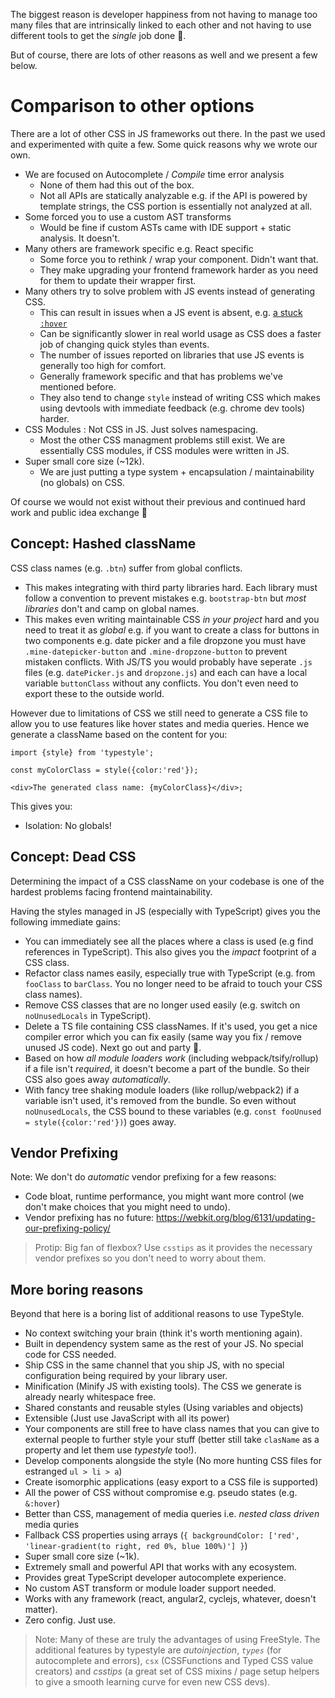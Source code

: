 The biggest reason is developer happiness from not having to manage too many files that are intrinsically linked to each other and not having to use different tools to get the *single* job done 🌹.

But of course, there are lots of other reasons as well and we present a few below.

# Comparison to other options

There are a lot of other CSS in JS frameworks out there. In the past we used and experimented with quite a few. Some quick reasons why we wrote our own.

* We are focused on Autocomplete / *Compile* time error analysis
  * None of them had this out of the box.
  * Not all APIs are statically analyzable e.g. if the API is powered by template strings, the CSS portion is essentially not analyzed at all.
* Some forced you to use a custom AST transforms 
  * Would be fine if custom ASTs came with IDE support + static analysis. It doesn't.
* Many others are framework specific e.g. React specific 
  * Some force you to rethink / wrap your component. Didn't want that.
  * They make upgrading your frontend framework harder as you need for them to update their wrapper first. 
* Many others try to solve problem with JS events instead of generating CSS.
  * This can result in issues when a JS event is absent, e.g. [a stuck `:hover`](https://goo.gl/e5tUyt)
  * Can be significantly slower in real world usage as CSS does a faster job of changing quick styles than events.
  * The number of issues reported on libraries that use JS events is generally too high for comfort.
  * Generally framework specific and that has problems we've mentioned before.
  * They also tend to change `style` instead of writing CSS which makes using devtools with immediate feedback (e.g. chrome dev tools) harder.
* CSS Modules : Not CSS in JS. Just solves namespacing.
  * Most the other CSS managment problems still exist. We are essentially CSS modules, if CSS modules were written in JS.
* Super small core size (~12k). 
  * We are just putting a type system + encapsulation / maintainability (no globals) on CSS.

Of course we would not exist without their previous and continued hard work and public idea exchange 🌹 

## Concept: Hashed className

CSS class names (e.g. `.btn`) suffer from global conflicts. 

* This makes integrating with third party libraries hard. Each library must follow a convention to prevent mistakes e.g. `bootstrap-btn` but *most libraries* don't and camp on global names.
* This makes even writing maintainable CSS *in your project* hard and you need to treat it as *global* e.g. if you want to create a class for buttons in two components e.g. date picker and a file dropzone you must have `.mine-datepicker-button` and `.mine-dropzone-button` to prevent mistaken conflicts. With JS/TS you would probably have seperate `.js` files (e.g. `datePicker.js` and `dropzone.js`) and each can have a local variable `buttonClass` without any conflicts. You don't even need to export these to the outside world.

However due to limitations of CSS we still need to generate a CSS file to allow you to use features like hover states and media queries. Hence we generate a className based on the content for you: 

```play
import {style} from 'typestyle';

const myColorClass = style({color:'red'});

<div>The generated class name: {myColorClass}</div>;
```

This gives you: 

* Isolation: No globals!

## Concept: Dead CSS 

Determining the impact of a CSS className on your codebase is one of the hardest problems facing frontend maintainability. 

Having the styles managed in JS (especially with TypeScript) gives you the following immediate gains:

* You can immediately see all the places where a class is used (e.g find references in TypeScript). This also gives you the *impact* footprint of a CSS class.
* Refactor class names easily, especially true with TypeScript (e.g. from `fooClass` to `barClass`. You no longer need to be afraid to touch your CSS class names).
* Remove CSS classes that are no longer used easily (e.g. switch on `noUnusedLocals` in TypeScript).
* Delete a TS file containing CSS classNames. If it's used, you get a nice compiler error which you can fix easily (same way you fix / remove unused JS code). Next go out and party 🎉.
* Based on how *all module loaders work* (including webpack/tsify/rollup) if a file isn't *required*, it doesn't become a part of the bundle. So their CSS also goes away *automatically*. 
* With fancy tree shaking module loaders (like rollup/webpack2) if a variable isn't used, it's removed from the bundle. So even without `noUnusedLocals`, the CSS bound to these variables (e.g. `const fooUnused = style({color:'red'})`) goes away.

## Vendor Prefixing

Note: We don't do *automatic* vendor prefixing for a few reasons:

* Code bloat, runtime performance, you might want more control (we don't make choices that you might need to undo).
* Vendor prefixing has no future: https://webkit.org/blog/6131/updating-our-prefixing-policy/

> Protip: Big fan of flexbox? Use `csstips` as it provides the necessary vendor prefixes so you don't need to worry about them.

## More boring reasons 

Beyond that here is a boring list of additional reasons to use TypeStyle.

* No context switching your brain (think it's worth mentioning again).
* Built in dependency system same as the rest of your JS. No special code for CSS needed.
* Ship CSS in the same channel that you ship JS, with no special configuration being required by your library user.
* Minification (Minify JS with existing tools). The CSS we generate is already nearly whitespace free.
* Shared constants and reusable styles (Using variables and objects)
* Extensible (Just use JavaScript with all its power)
* Your components are still free to have class names that you can give to external people to further style your stuff (better still take `clasName` as a property and let them use *typestyle* too!).
* Develop components alongside the style (No more hunting CSS files for estranged `ul > li > a`)
* Create isomorphic applications (easy export to a CSS file is supported)
* All the power of CSS without compromise e.g. pseudo states (e.g. `&:hover`)
* Better than CSS, management of media queries i.e. *nested class driven* media quries
* Fallback CSS properties using arrays (`{ backgroundColor: ['red', 'linear-gradient(to right, red 0%, blue 100%)'] }`)
* Super small core size (~1k).
* Extremely small and powerful API that works with any ecosystem.
* Provides great TypeScript developer autocomplete experience.
* No custom AST transform or module loader support needed.
* Works with any framework (react, angular2, cyclejs, whatever, doesn't matter).
* Zero config. Just use.

> Note: Many of these are truly the advantages of using FreeStyle. The additional features by typestyle are *autoinjection*, *`types`* (for autocomplete and errors), `csx` (CSSFunctions and Typed CSS value creators) and *csstips* (a great set of CSS mixins / page setup helpers to give a smooth learning curve for even new CSS devs). 
